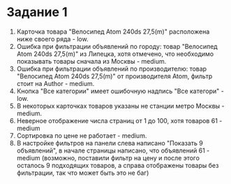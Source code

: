 # Задание 1
1. Карточка товара "Велосипед Atom 240ds 27,5(m)" расположена ниже своего ряда - low.
2. Ошибка при фильтрации объявлений по городу: товар "Велосипед Atom 240ds 27,5(m)" из Липецка, хотя отмечено, что необходимо показывать товары сначала из Москвы - medium.
3. Ошибка при фильтрации объявлений по производителю: товар "Велосипед Atom 240ds 27,5(m)" от производителя Atom, фильтр стоит на Author - medium.
4. Кнопка "Все категории" имеет ошибочную надпись "Все категори" - low.
5. В некоторых карточках товаров указаны не станции метро Москвы - medium.
6. Неверное отображение числа страниц от 1 до 100, хотя товаров 61 - medium
7. Сортировка по цене не работает - medium.
8. В настройке фильтров на панели слева написано "Показать 9 объявлений", в начале страницы написано, что объявлений 61 - medium (возможно, поставили фильтр на цену и после этого осталось 9 подходящих товаров, а справа отображены товары без фильтрации, так что может быть это не баг)

